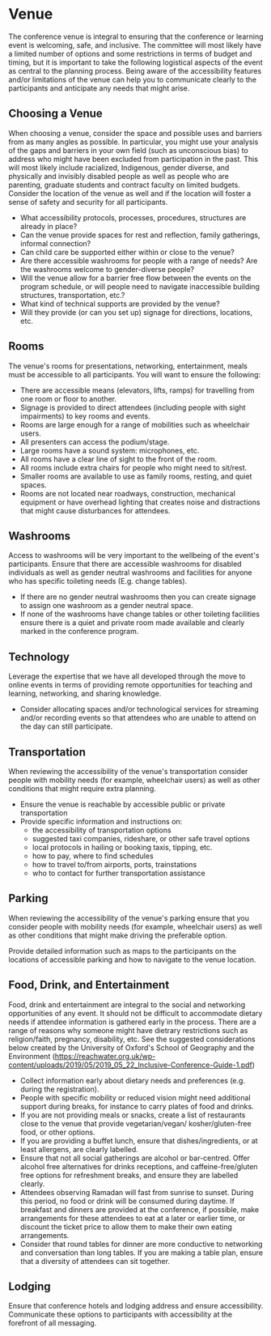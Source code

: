 # Venue

The conference venue is integral to ensuring that the conference or learning event is welcoming, safe, and inclusive. The committee will most likely have a limited number of options and some restrictions in terms of budget and timing, but it is important to take the following logistical aspects of the event as central to the planning process. Being aware of the accessibility features and/or limitations of the venue can help you to communicate clearly to the participants and anticipate any needs that might arise. 

## Choosing a Venue

When choosing a venue, consider the space and possible uses and barriers from as many angles as possible. In particular, you might use your analysis of the gaps and barriers in your own field (such as unconscious bias) to address who might have been excluded from participation in the past. This will most likely include racialized, Indigenous, gender diverse, and physically and invisibly disabled people as well as people who are parenting, graduate students and contract faculty on limited budgets. Consider the location of the venue as well and if the location will foster a sense of safety and security for all participants. 

- What accessibility protocols, processes, procedures, structures are already in place?
- Can the venue provide spaces for rest and reflection, family gatherings, informal connection?
- Can child care be supported either within or close to the venue?
- Are there accessible washrooms for people with a range of needs? Are the washrooms welcome to gender-diverse people?
- Will the venue allow for a barrier free flow between the events on the program schedule, or will people need to navigate inaccessible building structures, transportation, etc.?
- What kind of technical supports are provided by the venue?
- Will they provide (or can you set up) signage for directions, locations, etc. 

## Rooms

The venue's rooms for presentations, networking, entertainment, meals must be accessible to all participants. 
You will want to ensure the following:
- There are accessible means (elevators, lifts, ramps) for travelling from one room or floor to another. 
- Signage is provided to direct attendees (including people with sight impairments) to key rooms and events. 
- Rooms are large enough for a range of mobilities such as wheelchair users.
- All presenters can access the podium/stage.
- Large rooms have a sound system: microphones, etc.
- All rooms have a clear line of sight to the front of the room.
- All rooms include extra chairs for people who might need to sit/rest.
- Smaller rooms are available to use as family rooms, resting, and quiet spaces.
- Rooms are not located near roadways, construction, mechanical equipment or have overhead lighting that creates noise and distractions that might cause disturbances for attendees.

## Washrooms

Access to washrooms will be very important to the wellbeing of the event's participants. Ensure that there are accessible washrooms for disabled individuals as well as gender neutral washrooms and facilities for anyone who has specific toileting needs (E.g. change tables). 
- If there are no gender neutral washrooms then you can create signage to assign one washroom as a gender neutral space.
- If none of the washrooms have change tables or other toileting facilities ensure there is a quiet and private room made available and clearly marked in the conference program.

## Technology

Leverage the expertise that we have all developed through the move to online events in terms of providing remote opportunities for teaching and learning, networking, and sharing knowledge. 
- Consider allocating spaces and/or technological services for streaming and/or recording events so that attendees who are unable to attend on the day can still participate.

## Transportation

When reviewing the accessibility of the venue's transportation consider people with mobility needs (for example, wheelchair users) as well as other conditions that might require extra planning. 

- Ensure the venue is reachable by accessible public or private transportation 
- Provide specific information and instructions on:
  - the accessibility of transportation options
  - suggested taxi companies, rideshare, or other safe travel options
  - local protocols in hailing or booking taxis, tipping, etc.
  - how to pay, where to find schedules
  - how to travel to/from airports, ports, trainstations 
  - who to contact for further transportation assistance

## Parking

When reviewing the accessibility of the venue's parking ensure that you consider people with mobility needs (for example, wheelchair users) as well as other conditions that might make driving the preferable option. 

Provide detailed information such as maps to the participants on the locations of accessible parking and how to navigate to the venue location.

## Food, Drink, and Entertainment

Food, drink and entertainment are integral to the social and networking opportunities of any event. It should not be difficult to accommodate dietary needs if attendee information is gathered early in the process. There are a range of reasons why someone might have dietrary restrictions such as religion/faith, pregnancy, disability, etc. See the suggested considerations below created by the University of Oxford's School of Geography and the Environment (https://reachwater.org.uk/wp-content/uploads/2019/05/2019_05_22_Inclusive-Conference-Guide-1.pdf) 
- Collect information early about dietary needs and preferences (e.g. during the registration).
- People with specific mobility or reduced vision might need additional support during breaks, for instance to carry plates of food and drinks.
- If you are not providing meals or snacks, create a list of restaurants close to the venue that provide vegetarian/vegan/ kosher/gluten-free food, or other
options.
- If you are providing a buffet lunch, ensure that dishes/ingredients, or at least allergens, are clearly labelled.
- Ensure that not all social gatherings are alcohol or bar-centred. Offer alcohol free alternatives for drinks receptions, and caffeine-free/gluten free options for
refreshment breaks, and ensure they are labelled clearly.
- Attendees observing Ramadan will fast from sunrise to sunset. During this period, no food or drink will be consumed during daytime. If breakfast and dinners are provided at the conference, if possible, make arrangements for these attendees to eat at a later or earlier time, or discount the ticket price to allow them to make their own eating arrangements.
- Consider that round tables for dinner are more conductive to networking and conversation than long tables. If you are making a table plan, ensure that a diversity of attendees can sit together.

## Lodging

Ensure that conference hotels and lodging address and ensure accessibility. Communicate these options to participants with accessibility at the forefront of all messaging.  

